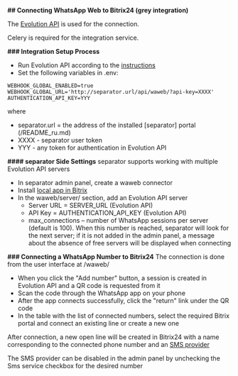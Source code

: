 **## Connecting WhatsApp Web to Bitrix24 (grey integration)**

The [Evolution API](https://github.com/EvolutionAPI/evolution-api) is used for the connection.

Celery is required for the integration service.

**### Integration Setup Process**

+ Run Evolution API according to the [instructions](https://doc.evolution-api.com/v2/en/get-started/introduction)
+ Set the following variables in .env:
```
WEBHOOK_GLOBAL_ENABLED=true
WEBHOOK_GLOBAL_URL='http://separator.url/api/waweb/?api-key=XXXX'
AUTHENTICATION_API_KEY=YYY
```

where
+ separator.url = the address of the installed [separator] portal (/README_ru.md)
+ XXXX - separator user token
+ YYY - any token for authentication in Evolution API

**#### separator Side Settings**
separator supports working with multiple Evolution API servers
+ In separator admin panel, create a waweb connector
+ Install [local app in Bitrix](bitrix.md)
+ In the waweb/server/ section, add an Evolution API server
  + Server URL = SERVER_URL (Evolution API)
  + API Key = AUTHENTICATION_API_KEY (Evolution API)
  + max_connections – number of WhatsApp sessions per server (default is 100). When this number is reached, separator will look for the next server; if it is not added in the admin panel, a message about the absence of free servers will be displayed when connecting

**### Connecting a WhatsApp Number to Bitrix24**
The connection is done from the user interface at /waweb/
+ When you click the "Add number" button, a session is created in Evolution API and a QR code is requested from it
+ Scan the code through the WhatsApp app on your phone
+ After the app connects successfully, click the "return" link under the QR code
+ In the table with the list of connected numbers, select the required Bitrix portal and connect an existing line or create a new one

After connection, a new open line will be created in Bitrix24 with a name corresponding to the connected phone number and an [SMS provider](messageservice.md)

The SMS provider can be disabled in the admin panel by unchecking the Sms service checkbox for the desired number
